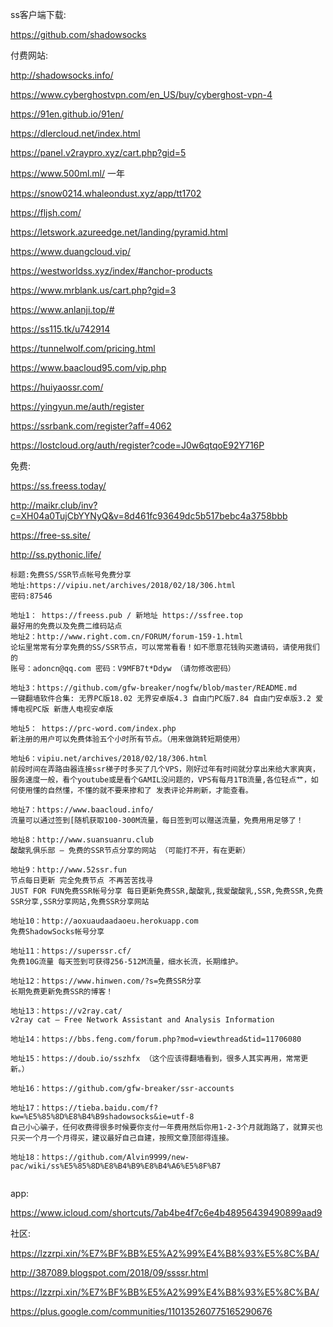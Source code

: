 ss客户端下载:

https://github.com/shadowsocks



付费网站:

<http://shadowsocks.info/>

<https://www.cyberghostvpn.com/en_US/buy/cyberghost-vpn-4>

https://91en.github.io/91en/

https://dlercloud.net/index.html

https://panel.v2raypro.xyz/cart.php?gid=5

https://www.500ml.ml/   一年

https://snow0214.whaleondust.xyz/app/tt1702

https://fljsh.com/

https://letswork.azureedge.net/landing/pyramid.html

https://www.duangcloud.vip/

https://westworldss.xyz/index/#anchor-products

https://www.mrblank.us/cart.php?gid=3

https://www.anlanji.top/#

https://ss115.tk/u742914

https://tunnelwolf.com/pricing.html

https://www.baacloud95.com/vip.php

https://huiyaossr.com/

https://yingyun.me/auth/register

https://ssrbank.com/register?aff=4062

https://lostcloud.org/auth/register?code=J0w6qtqoE92Y716P



免费:

https://ss.freess.today/

 <http://maikr.club/inv?c=XH04a0TujCbYYNyQ&v=8d461fc93649dc5b517bebc4a3758bbb>

https://free-ss.site/



http://ss.pythonic.life/

```
标题:免费SS/SSR节点帐号免费分享
地址:https://vipiu.net/archives/2018/02/18/306.html
密码:87546
```







```
地址1： https://freess.pub / 新地址 https://ssfree.top
最好用的免费以及免费二维码站点
地址2：http://www.right.com.cn/FORUM/forum-159-1.html
论坛里常常有分享免费的SS/SSR节点，可以常常看看！如不愿意花钱购买邀请码，请使用我们的
账号：adoncn@qq.com 密码：V9MFB7t*Ddyw （请勿修改密码）

地址3：https://github.com/gfw-breaker/nogfw/blob/master/README.md
一键翻墙软件合集: 无界PC版18.02 无界安卓版4.3 自由门PC版7.84 自由门安卓版3.2 爱博电视PC版 新唐人电视安卓版

地址5： https://prc-word.com/index.php
新注册的用户可以免费体验五个小时所有节点。（用来做跳转短期使用）

地址6：vipiu.net/archives/2018/02/18/306.html
前段时间在弄路由器连接ssr梯子时多买了几个VPS，刚好过年有时间就分享出来给大家爽爽，服务速度一般，看个youtube或是看个GAMIL没问题的，VPS有每月1TB流量,各位轻点艹，如何使用懂的自然懂，不懂的就不要来掺和了 发表评论并刷新，才能查看。

地址7：https://www.baacloud.info/
流量可以通过签到[随机获取100-300M流量，每日签到可以赠送流量，免费用用足够了！

地址8：http://www.suansuanru.club
酸酸乳俱乐部 – 免费的SSR节点分享的网站 （可能打不开，有在更新）

地址9：http://www.52ssr.fun
节点每日更新 完全免费节点 不再苦苦找寻
JUST FOR FUN免费SSR帐号分享 每日更新免费SSR,酸酸乳,我爱酸酸乳,SSR,免费SSR,免费SSR分享,SSR分享网站,免费SSR分享网站

地址10：http://aoxuaudaadaoeu.herokuapp.com
免费ShadowSocks帐号分享

地址11：https://superssr.cf/
免费10G流量 每天签到可获得256-512M流量，细水长流，长期维护。

地址12：https://www.hinwen.com/?s=免费SSR分享
长期免费更新免费SSR的博客！

地址13：https://v2ray.cat/
v2ray cat – Free Network Assistant and Analysis Information

地址14：https://bbs.feng.com/forum.php?mod=viewthread&tid=11706080

地址15：https://doub.io/sszhfx （这个应该得翻墙看到，很多人其实再用，常常更新。）

地址16：https://github.com/gfw-breaker/ssr-accounts

地址17：https://tieba.baidu.com/f?kw=%E5%85%8D%E8%B4%B9shadowsocks&ie=utf-8
自己小心骗子，任何收费得很多时候要你支付一年费用然后你用1-2-3个月就跑路了，就算买也只买一个月一个月得买，建议最好自己自建，按照文章顶部得连接。

地址18：https://github.com/Alvin9999/new-pac/wiki/ss%E5%85%8D%E8%B4%B9%E8%B4%A6%E5%8F%B7


```

app:

https://www.icloud.com/shortcuts/7ab4be4f7c6e4b48956439490899aad9



社区:

https://lzzrpi.xin/%E7%BF%BB%E5%A2%99%E4%B8%93%E5%8C%BA/

http://387089.blogspot.com/2018/09/ssssr.html

https://lzzrpi.xin/%E7%BF%BB%E5%A2%99%E4%B8%93%E5%8C%BA/

https://plus.google.com/communities/110135260775165290676

